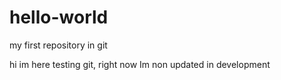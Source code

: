 # hello-world
my first repository in git

hi im here testing git, right now Im non updated  in development
